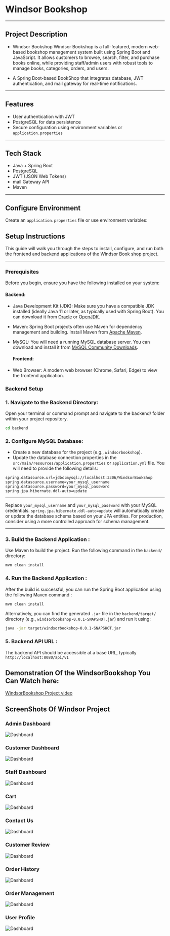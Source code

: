 # Windsor Bookshop

---
## Project Description

- Windsor Bookshop
Windsor Bookshop is a full-featured, modern web-based bookshop management system built using Spring Boot and JavaScript.
It allows customers to browse, search, filter, and purchase books online, while providing staff/admin users with robust tools to manage books, 
categories, orders, and users.

- A Spring Boot-based BookShop  that integrates database, JWT authentication, and mail gateway for real-time notifications.

---

## Features

- User authentication with JWT
- PostgreSQL for data persistence
- Secure configuration using environment variables or `application.properties`

---

## Tech Stack

- Java + Spring Boot
- PostgreSQL
- JWT (JSON Web Tokens)
- mail Gateway API
- Maven

---

## Configure Environment

Create an `application.properties` file or use environment variables:

## Setup Instructions

This guide will walk you through the steps to install, configure, and run both the frontend and backend applications of the Windsor Book shop project.

---

### Prerequisites
Before you begin, ensure you have the following installed on your system:

#### Backend:

- Java Development Kit (JDK): Make sure you have a compatible JDK installed (ideally Java 11 or later, as typically used with Spring Boot). You can download it from [Oracle](https://www.oracle.com/java/technologies/downloads/?er=221886) or [OpenJDK](https://openjdk.org/).

- Maven: Spring Boot projects often use Maven for dependency management and building. Install Maven from [Apache Maven](https://maven.apache.org/download.cgi).
  
- MySQL: You will need a running MySQL database server. You can download and install it from [MySQL Community Downloads](https://dev.mysql.com/downloads/installer/).

  #### Frontend:

- Web Browser: A modern web browser (Chrome, Safari, Edge) to view the frontend application.

### Backend Setup
### 1. Navigate to the Backend Directory:
Open your terminal or command prompt and navigate to the backend/ folder within your project repository.

```bash
cd backend
```
 
 ### 2. Configure MySQL Database:

- Create a new database for the project (e.g., `windsorbookshop`).
- Update the database connection properties in the `src/main/resources/application.properties` or `application.yml` file. You will need to provide the following details:

```properties
spring.datasource.url=jdbc:mysql://localhost:3306/WindsorBookShop
spring.datasource.username=your_mysql_username
spring.datasource.password=your_mysql_password
spring.jpa.hibernate.ddl-auto=update
```
---

Replace `your_mysql_username` and `your_mysql_password` with your MySQL credentials.
`spring.jpa.hibernate.ddl-auto=update` will automatically create or update the database schema based on your JPA entities. For production, consider using a more controlled approach for schema management.

---

### 3. Build the Backend Application :
Use Maven to build the project. Run the following command in the `backend/` directory:  
```bash
mvn clean install
```


### 4. Run the Backend Application :
 After the build is successful, you can run the Spring Boot application using the following Maven command :
```bash
mvn clean install
```

Alternatively, you can find the generated `.jar` file in the `backend/target/` directory (e.g., `windsorbookshop-0.0.1-SNAPSHOT.jar`) and run it using:
```bash
java -jar target/windsorbookshop-0.0.1-SNAPSHOT.jar
```

### 5. Backend API URL :
 The backend API should be accessible at a base URL, typically `http://localhost:8080/api/v1`

 ## Demonstration Of the WindsorBookshop You Can Watch here:
 [WindsorBookshop Project video](https://youtu.be/xdA5sqPQ2iY)


## ScreenShots Of Windsor Project

### Admin Dashboard
 ![Dashboard](screenshot/AdminDashboard.png)

 
 ### Customer Dashboard
 ![Dashboard](screenshot/CustomerDashboard.png)


  ### Staff Dashboard
 ![Dashboard](screenshot/StaffDashboard.png)


 ### Cart
 ![Dashboard](screenshot/Cart.png)


### Contact Us 
 ![Dashboard](screenshot/ContactUs.png)


### Customer Review
 ![Dashboard](screenshot/CustomerReview.png)


### Order History
 ![Dashboard](screenshot/OrderHistory.png)


### Order Management
 ![Dashboard](screenshot/OrderManagement.png)
 

 ### User Profile
 ![Dashboard](screenshot/UserProfile.png)

 
 

